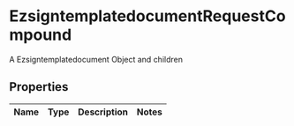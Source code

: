

# EzsigntemplatedocumentRequestCompound

A Ezsigntemplatedocument Object and children

## Properties

| Name | Type | Description | Notes |
|------------ | ------------- | ------------- | -------------|



